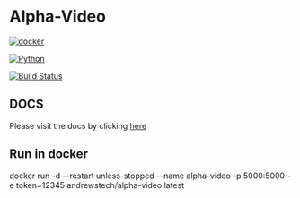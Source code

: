 # Alpha-Video

[![docker](https://github.com/unofficial-skills/youtube-alexa-python/actions/workflows/docker-package.yml/badge.svg)](https://github.com/unofficial-skills/youtube-alexa-python/actions/workflows/docker-package.yml)


[![Python](https://github.com/unofficial-skills/youtube-alexa-python/actions/workflows/python.yml/badge.svg)](https://github.com/unofficial-skills/youtube-alexa-python/actions/workflows/python.yml)

[![Build Status](https://dev.azure.com/andrewstech-youtube/alpha-video-python/_apis/build/status/unofficial-skills.alpha-video?branchName=setup)](https://dev.azure.com/andrewstech-youtube/alpha-video-python/_build/latest?definitionId=4&branchName=setup)

## DOCS

Please visit the docs by clicking [here](https://alpha-video.andrewstech.me/)

## Run in docker


docker run -d --restart unless-stopped --name alpha-video -p 5000:5000 -e token=12345 andrewstech/alpha-video:latest
